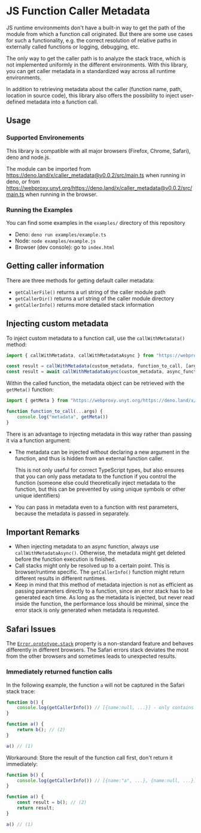 # JS Function Caller Metadata

JS runtime environmemts don't have a built-in way to get the path of the module from which a function call originated.
But there are some use cases for such a functionality, e.g. the correct resolution of relative paths in externally called functions or logging, debugging, etc.

The only way to get the caller path is to analyze the stack trace, which is not implemented uniformly in the different environments.
With this library, you can get caller metadata in a standardized way across all runtime environments.

In addition to retrieving metadata about the caller (function name, path, location in source code), this library also offers the possibility to inject user-defined metadata into a function call.


## Usage


### Supported Environements
This library is compatible with all major browsers (Firefox, Chrome, Safari), deno and node.js.

The module can be imported from https://deno.land/x/caller_metadata@v0.0.2/src/main.ts when running in deno, or from https://webproxy.unyt.org/https://deno.land/x/caller_metadata@v0.0.2/src/main.ts
when running in the browser.

### Running the Examples

You can find some examples in the `examples/` directory of this repository

 * Deno: `deno run examples/example.ts`
 * Node: `node examples/example.js`
 * Browser (dev console): go to `index.html`



## Getting caller information

There are three methods for getting default caller metadata: 
 * `getCallerFile()` returns a url string of the caller module path
 * `getCallerDir()` returns a url string of the caller module directory
 * `getCallerInfo()` returns more detailed stack information


## Injecting custom metadata

To inject custom metadata to a function call, use the  `callWithMetadata()` method:

```typescript
import { callWithMetadata, callWithMetadataAsync } from "https://webproxy.unyt.org/https://deno.land/x/caller_metadata@v0.0.1/src/main.ts";

const result = callWithMetadata(custom_metadata, function_to_call, [arg1, arg2, arg3])
const result = await callWithMetadataAsync(custom_metadata, async_function_to_call, [arg1, arg2, arg3])
```

Within the called function, the metadata object can be retrieved with the `getMeta()` function:

```typescript
import { getMeta } from "https://webproxy.unyt.org/https://deno.land/x/caller_metadata@v0.0.1/src/main.ts";

function function_to_call(...args) {
	console.log("metadata", getMeta())
}
```

There is an advantage to injecting metadata in this way rather than passing it via a function argument:
 * The metadata can be injected without declaring a new argument in the function, and thus is hidden from an external function caller. 
 
 	This is not only useful for correct TypeScript types, but also ensures that you can only pass metadata to the function if you control the function (someone else could theoretically inject metadata to the function, but this can be prevented by using unique symbols or other unique identifiers)

 * You can pass in metadata even to a function with rest parameters, because the metadata is passed in separately.


## Important Remarks

  * When injecting metadata to an async function, always use `callWithMetadataAsync()`. Otherwise, the metadata might get deleted before the function execution is finished.
  * Call stacks might only be resolved up to a certain point. This is browser/runtime specific. The `getCallerInfo()` function might return different results in different runtimes.
  * Keep in mind that this method of metadata injection is not as efficient as passing parameters directly to a function, since an error stack has to be generated each time. As long as the metadata is injected, but never read inside the function, the performance loss should be minimal, since the error stack is only generated when metadata is requested.

## Safari Issues

The [`Error.prototype.stack`](https://developer.mozilla.org/en-US/docs/Web/JavaScript/Reference/Global_Objects/Error/stack) property is a non-standard feature and behaves differently in different browsers.
The Safari errors stack deviates the most from the other browsers and sometimes leads to unexpected results.

### Immediately returned function calls
In the following example, the function `a` will not be captured in the Safari stack trace:
```ts
function b() {
	console.log(getCallerInfo()) // [{name:null, ...}] - only contains (1)
}

function a() {
	return b(); // (2)
}

a() // (1)
```

Workaround: Store the result of the function call first, don't return it immediately:
```ts
function b() {
	console.log(getCallerInfo()) // [{name:"a", ...}, {name:null, ...}] - now contains (1) and (2)
}

function a() {
    const result = b(); // (2)
    return result;
}

a() // (1)
```
